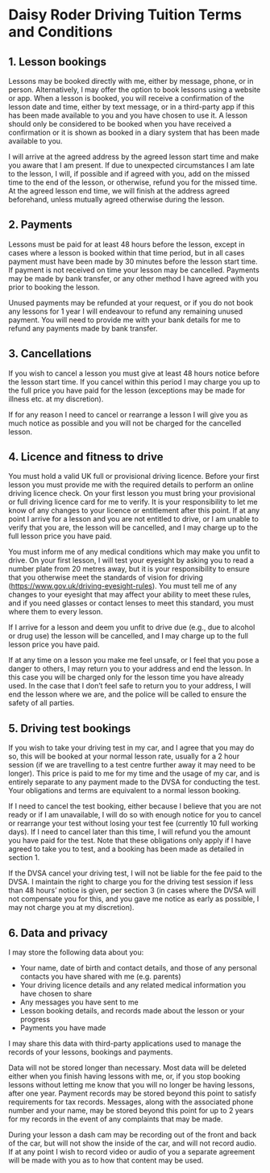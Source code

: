 # Daisy Roder Driving Tuition Terms and Conditions

## 1. Lesson bookings

Lessons may be booked directly with me, either by message, phone, or in person. Alternatively, I may offer the option to book lessons using a website or app. When a lesson is booked, you will receive a confirmation of the lesson date and time, either by text message, or in a third-party app if this has been made available to you and you have chosen to use it. A lesson should only be considered to be booked when you have received a confirmation or it is shown as booked in a diary system that has been made available to you.

I will arrive at the agreed address by the agreed lesson start time and make you aware that I am present. If due to unexpected circumstances I am late to the lesson, I will, if possible and if agreed with you, add on the missed time to the end of the lesson, or otherwise, refund you for the missed time. At the agreed lesson end time, we will finish at the address agreed beforehand, unless mutually agreed otherwise during the lesson.

## 2. Payments

Lessons must be paid for at least 48 hours before the lesson, except in cases where a lesson is booked within that time period, but in all cases payment must have been made by 30 minutes before the lesson start time. If payment is not received on time your lesson may be cancelled. Payments may be made by bank transfer, or any other method I have agreed with you prior to booking the lesson. 

Unused payments may be refunded at your request, or if you do not book any lessons for 1 year I will endeavour to refund any remaining unused payment. You will need to provide me with your bank details for me to refund any payments made by bank transfer.

## 3. Cancellations

If you wish to cancel a lesson you must give at least 48 hours notice before the lesson start time. If you cancel within this period I may charge you up to the full price you have paid for the lesson (exceptions may be made for illness etc. at my discretion). 

If for any reason I need to cancel or rearrange a lesson I will give you as much notice as possible and you will not be charged for the cancelled lesson.

## 4. Licence and fitness to drive

You must hold a valid UK full or provisional driving licence. Before your first lesson you must provide me with the required details to perform an online driving licence check. On your first lesson you must bring your provisional or full driving licence card for me to verify. It is your responsibility to let me know of any changes to your licence or entitlement after this point. If at any point I arrive for a lesson and you are not entitled to drive, or I am unable to verify that you are, the lesson will be cancelled, and I may charge up to the full lesson price you have paid.

You must inform me of any medical conditions which may make you unfit to drive. On your first lesson, I will test your eyesight by asking you to read a number plate from 20 metres away, but it is your responsibility to ensure that you otherwise meet the standards of vision for driving (https://www.gov.uk/driving-eyesight-rules). You must tell me of any changes to your eyesight that may affect your ability to meet these rules, and if you need glasses or contact lenses to meet this standard, you must where them to every lesson.

If I arrive for a lesson and deem you unfit to drive due (e.g., due to alcohol or drug use) the lesson will be cancelled, and I may charge up to the full lesson price you have paid.

If at any time on a lesson you make me feel unsafe, or I feel that you pose a danger to others, I may return you to your address and end the lesson. In this case you will be charged only for the lesson time you have already used. In the case that I don’t feel safe to return you to your address, I will end the lesson where we are, and the police will be called to ensure the safety of all parties.

## 5. Driving test bookings

If you wish to take your driving test in my car, and I agree that you may do so, this will be booked at your normal lesson rate, usually for a 2 hour session (if we are travelling to a test centre further away it may need to be longer). This price is paid to me for my time and the usage of my car, and is entirely separate to any payment made to the DVSA for conducting the test. Your obligations and terms are equivalent to a normal lesson booking.

If I need to cancel the test booking, either because I believe that you are not ready or if I am unavailable, I will do so with enough notice for you to cancel or rearrange your test without losing your test fee (currently 10 full working days). If I need to cancel later than this time, I will refund you the amount you have paid for the test. Note that these obligations only apply if I have agreed to take you to test, and a booking has been made as detailed in section 1.

If the DVSA cancel your driving test, I will not be liable for the fee paid to the DVSA. I maintain the right to charge you for the driving test session if less than 48 hours’ notice is given, per section 3 (in cases where the DVSA will not compensate you for this, and you gave me notice as early as possible, I may not charge you at my discretion).

## 6. Data and privacy

I may store the following data about you:

- Your name, date of birth and contact details, and those of any personal contacts you have shared with me (e.g. parents)
- Your driving licence details and any related medical information you have chosen to share
- Any messages you have sent to me
- Lesson booking details, and records made about the lesson or your progress
- Payments you have made

I may share this data with third-party applications used to manage the records of your lessons, bookings and payments.

Data will not be stored longer than necessary. Most data will be deleted either when you finish having lessons with me, or, if you stop booking lessons without letting me know that you will no longer be having lessons, after one year. Payment records may be stored beyond this point to satisfy requirements for tax records. Messages, along with the associated phone number and your name, may be stored beyond this point for up to 2 years for my records in the event of any complaints that may be made.

During your lesson a dash cam may be recording out of the front and back of the car, but will not show the inside of the car, and will not record audio. If at any point I wish to record video or audio of you a separate agreement will be made with you as to how that content may be used.